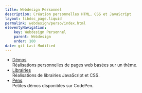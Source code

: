 ```yaml
---
title: Webdesign Personnel
description: Création personnelles HTML, CSS et JavaScript
layout: libdoc_page.liquid
permalink: webdesign/perso/index.html
eleventyNavigation:
    key: Webdesign Personnel
    parent: Webdesign
    order: 100
date: git Last Modified
---
```

*   [Démos](/content/webdesign/perso/demos/demos.md) <br>
    Réalisations personnelles de pages web basées sur un thème.
*   [Librairies](/content/webdesign/perso/librairies/librairies.md) <br>
    Réalisations de librairies JavaScript et CSS.
*   [Pens](/content/webdesign/perso/pens/pens.md) <br>
    Petites démos disponibles sur CodePen.